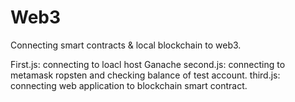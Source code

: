 # Web3
Connecting smart contracts &amp; local blockchain to web3.

First.js: connecting to loacl host Ganache
second.js: connecting to metamask ropsten and checking balance of test account.
third.js: connecting web application to blockchain smart contract.
